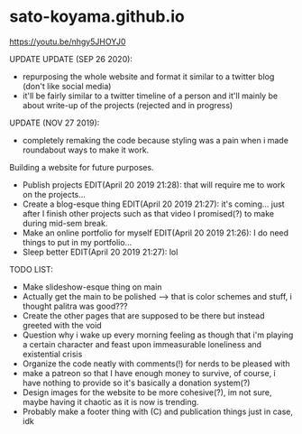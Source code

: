 # sato-koyama.github.io

https://youtu.be/nhgy5JHOYJ0

UPDATE UPDATE (SEP 26 2020):
* repurposing the whole website and format it similar to a twitter blog (don't like social media)
* it'll be fairly similar to a twitter timeline of a person and it'll mainly be about write-up of the projects (rejected and in progress)


UPDATE (NOV 27 2019):
* completely remaking the code because styling was a pain when i made roundabout ways to make it work.


Building a website for future purposes.

- Publish projects EDIT(April 20 2019 21:28): that will require me to work on the projects...
- Create a blog-esque thing EDIT(April 20 2019 21:27): it's coming... just after I finish other projects such as that video I promised(?) to make during mid-sem break.
- Make an online portfolio for myself EDIT(April 20 2019 21:26): I do need things to put in my portfolio...
- Sleep better EDIT(April 20 2019 21:27): lol


TODO LIST:
* Make slideshow-esque thing on main
* Actually get the main to be polished --> that is color schemes and stuff, i thought palitra was good???
* Create the other pages that are supposed to be there but instead greeted with the void
* Question why i wake up every morning feeling as though that i'm playing a certain character and feast upon immeasurable loneliness and existential crisis
* Organize the code neatly with comments(!) for nerds to be pleased with
* make a patreon so that I have enough money to survive, of course, i have nothing to provide so it's basically a donation system(?)
* Design images for the website to be more cohesive(?), im not sure, maybe having it chaotic as it is now is trending.
* Probably make a footer thing with (C) and publication things just in case, idk
